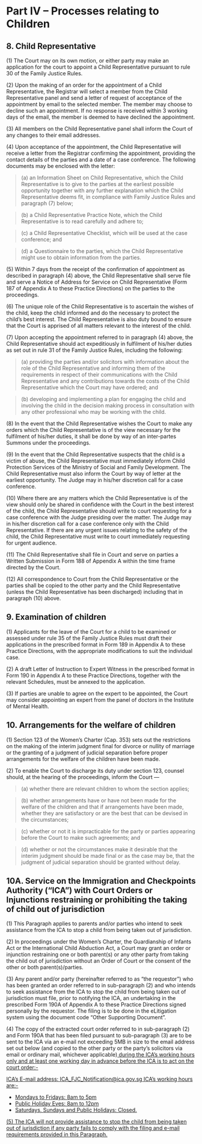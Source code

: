 # Part IV – Processes relating to Children

## 8. Child Representative

(1) The Court may on its own motion, or either party may make an application for the court to appoint a Child Representative pursuant to rule 30 of the Family Justice Rules.

(2) Upon the making of an order for the appointment of a Child Representative, the Registrar will select a member from the Child Representative panel and send a letter of request of acceptance of the appointment by email to the selected member. The member may choose to decline such an appointment. If no response is received within 3 working days of the email, the member is deemed to have declined the appointment.

(3) All members on the Child Representative panel shall inform the Court of any changes to their email addresses.

(4) Upon acceptance of the appointment, the Child Representative will receive a letter from the Registrar confirming the appointment, providing the contact details of the parties and a date of a case conference. The following documents may be enclosed with the letter:

> (a) an Information Sheet on Child Representative, which the Child Representative is to give to the parties at the earliest possible opportunity together with any further explanation which the Child Representative deems fit, in compliance with Family Justice Rules and paragraph (7) below;

> (b) a Child Representative Practice Note, which the Child Representative is to read carefully and adhere to;

> (c) a Child Representative Checklist, which will be used at the case conference; and

> (d) a Questionnaire to the parties, which the Child Representative might use to obtain information from the parties.

(5) Within 7 days from the receipt of the confirmation of appointment as described in paragraph (4) above, the Child Representative shall serve file and serve a Notice of Address for Service on Child Representative (Form 187 of Appendix A to these Practice Directions) on the parties to the proceedings.

(6) The unique role of the Child Representative is to ascertain the wishes of the child, keep the child informed and do the necessary to protect the child’s best interest. The Child Representative is also duty bound to ensure that the Court is apprised of all matters relevant to the interest of the child.

(7) Upon accepting the appointment referred to in paragraph (4) above, the Child Representative should act expeditiously in fulfilment of his/her duties as set out in rule 31 of the Family Justice Rules, including the following:

> (a) providing the parties and/or solicitors with information about the role of the Child Representative and informing them of the requirements in respect of their communications with the Child Representative and any contributions towards the costs of the Child Representative which the Court may have ordered; and 

> (b) developing and implementing a plan for engaging the child and involving the child in the decision making process in consultation with any other professional who may be working with the child.

(8) In the event that the Child Representative wishes the Court to make any orders which the Child Representative is of the view necessary for the fulfilment of his/her duties, it shall be done by way of an inter-partes Summons under the proceedings.

(9) In the event that the Child Representative suspects that the child is a victim of abuse, the Child Representative must immediately inform Child Protection Services of the Ministry of Social and Family Development. The Child Representative must also inform the Court by way of letter at the earliest opportunity. The Judge may in his/her discretion call for a case conference.

(10) Where there are any matters which the Child Representative is of the view should only be shared in confidence with the Court in the best interest of the child, the Child Representative should write to court requesting for a case conference with the Judge presiding over the matter. The Judge may in his/her discretion call for a case conference only with the Child Representative. If there are any urgent issues relating to the safety of the child, the Child Representative must write to court immediately requesting for urgent audience.

(11) The Child Representative shall file in Court and serve on parties a Written Submission in Form 188 of Appendix A within the time frame directed by the Court.

(12) All correspondence to Court from the Child Representative or the parties shall be copied to the other party and the Child Representative (unless the Child Representative has been discharged) including that in paragraph (10) above.

## 9. Examination of children

(1) Applicants for the leave of the Court for a child to be examined or assessed under rule 35 of the Family Justice Rules must draft their applications in the prescribed format in Form 189 in Appendix A to these Practice Directions, with the appropriate modifications to suit the individual case.

(2) A draft Letter of Instruction to Expert Witness in the prescribed format in Form 190 in Appendix A to these Practice Directions, together with the relevant Schedules, must be annexed to the application.

(3) If parties are unable to agree on the expert to be appointed, the Court may consider appointing an expert from the panel of doctors in the Institute of Mental Health.

## 10. Arrangements for the welfare of children

(1) Section 123 of the Women’s Charter (Cap. 353) sets out the restrictions on the making of the interim judgment final for divorce or nullity of marriage or the granting of a judgment of judicial separation before proper arrangements for the welfare of the children have been made.

(2) To enable the Court to discharge its duty under section 123, counsel should, at the hearing of the proceedings, inform the Court —

> (a) whether there are relevant children to whom the section applies;

> (b) whether arrangements have or have not been made for the welfare of the children and that if arrangements have been made, whether they are satisfactory or are the best that can be devised in the circumstances;

> (c) whether or not it is impracticable for the party or parties appearing before the Court to make such agreements; and

> (d) whether or not the circumstances make it desirable that the interim judgment should be made final or as the case may be, that the judgment of judicial separation should be granted without delay.


## 10A. Service on the Immigration and Checkpoints Authority (“ICA”) with Court Orders or Injunctions restraining or prohibiting the taking of child out of jurisdiction  

(1) This Paragraph applies to parents and/or parties who intend to seek assistance from the ICA to stop a child from being taken out of jurisdiction.  
 
(2) In proceedings under the Women’s Charter, the Guardianship of Infants Act or the International Child Abduction Act, a Court may grant an order or injunction restraining one or both parent(s) or any other party from taking the child out of jurisdiction without an Order of Court or the consent of the other or both parent(s)/parties. 
 
(3) Any parent and/or party (hereinafter referred to as “the requestor”) who has been granted an order referred to in sub-paragraph (2) and who intends to seek assistance from the ICA to stop the child from being taken out of jurisdiction must file, prior to notifying the ICA, an undertaking in the prescribed Form 190A of Appendix A to these Practice Directions signed personally by the requestor. The filing is to be done in the eLitigation system using the document code “Other Supporting Document”.  
 
(4) The copy of the extracted court order referred to in sub-paragraph (2) and Form 190A that has been filed pursuant to sub-paragraph (3) are to be sent to the ICA via an e-mail not exceeding 5MB in size to the email address set out below (and copied to the other party or the party’s solicitors via email or ordinary mail, whichever applicable)<u> during the ICA’s working hours only <u>and at least one working day in advance before the ICA is to act on the court order:- 
 
ICA’s E-mail address: ICA_FJC_Notification@ica.gov.sg
ICA’s working hours are:- 
- Mondays to Fridays: 8am to 5pm 
- Public Holiday Eves: 8am to 12pm  
- Saturdays, Sundays and Public Holidays: Closed. 
 
(5) The ICA will not provide assistance to stop the child from being taken out of jurisdiction if any party fails to comply with the filing and e-mail requirements provided in this Paragraph.




